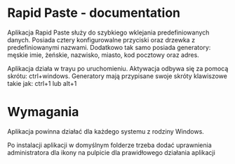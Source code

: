 # Rapid Paste - documentation
Aplikacja Rapid Paste służy do szybkiego wklejania predefiniowanych danych. Posiada cztery konfigurowalne przyciski oraz drzewka z predefiniowanymi nazwami. Dodatkowo tak samo posiada generatory: męskie imie, żeńskie, nazwisko, miasto, kod pocztowy oraz adres.

Aplikacja działa w trayu po uruchomieniu. Aktywacja odbywa się za pomocą skrótu: ctrl+windows. 
Generatory mają przypisane swoje skróty klawiszowe takie jak: ctrl+1 lub alt+1

# Wymagania
Aplikacja powinna działać dla każdego systemu z rodziny Windows.

Po instalacji aplikacji w domyślnym folderze trzeba dodać uprawnienia administratora dla ikony na pulpicie dla prawidłowego działania aplikacji
